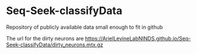 # Seq-Seek-classifyData
Repository of publicly available data small enough to fit in github 


The url for the dirty neurons are https://ArielLevineLabNINDS.github.io/Seq-Seek-classifyData/dirty_neurons.mtx.gz
